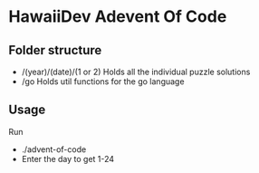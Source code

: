 # HawaiiDev Adevent Of Code

## Folder structure

- /(year)/(date)/(1 or 2)
  Holds all the individual puzzle solutions
- /go
  Holds util functions for the go language

## Usage

Run

- ./advent-of-code
- Enter the day to get 1-24
